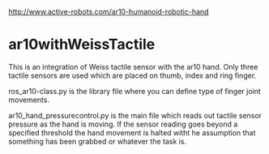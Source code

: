 
 http://www.active-robots.com/ar10-humanoid-robotic-hand
# ar10withWeissTactile

This is an integration of Weiss tactile sensor with the ar10 hand. Only three tactile sensors are used which are placed on thumb, index and ring finger. 

ros_ar10-class.py is the library file where you can define type of finger joint movements. 

ar10_hand_pressurecontrol.py is the main file which reads out tactile sensor pressure as the hand is moving. If the sensor reading goes beyond a specified threshold the hand movement is halted witht he assumption that something has been grabbed or whatever the task is. 
